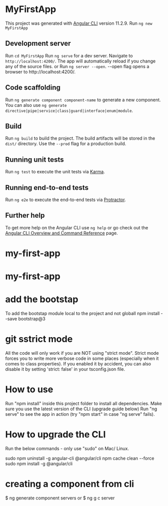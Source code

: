 # MyFirstApp

This project was generated with [Angular CLI](https://github.com/angular/angular-cli) version 11.2.9.
Run `ng new MyFirstApp`
## Development server

Run `cd MyFirstApp`
Run `ng serve` for a dev server. Navigate to `http://localhost:4200/`. The app will automatically reload if you change any of the source files.
or
Run `ng server --open`. --open flag opens a browser to http://localhost:4200/.

## Code scaffolding

Run `ng generate component component-name` to generate a new component. You can also use `ng generate directive|pipe|service|class|guard|interface|enum|module`.

## Build

Run `ng build` to build the project. The build artifacts will be stored in the `dist/` directory. Use the `--prod` flag for a production build.

## Running unit tests

Run `ng test` to execute the unit tests via [Karma](https://karma-runner.github.io).

## Running end-to-end tests

Run `ng e2e` to execute the end-to-end tests via [Protractor](http://www.protractortest.org/).

## Further help

To get more help on the Angular CLI use `ng help` or go check out the [Angular CLI Overview and Command Reference](https://angular.io/cli) page.
# my-first-app
# my-first-app

# add the bootstap
To add the bootstap module local to the project and not globall
npm install --save bootstrap@3

# git sstrict mode
All the code will only work if you are NOT using "strict mode". Strict mode forces you to write more verbose code in some places (especially when it comes to class properties). If you enabled it by accident, you can also disable it by setting 'strict: false' in your tsconfig.json file.

# How to use
Run "npm install" inside this project folder to install all dependencies.
Make sure you use the latest version of the CLI (upgrade guide below)
Run "ng serve" to see the app in action (try "npm start" in case "ng serve" fails).

# How to upgrade the CLI
Run the below commands - only use "sudo" on Mac/ Linux.

sudo npm uninstall -g angular-cli @angular/cli
npm cache clean --force
sudo npm install -g @angular/cli

# creating a component from cli
$ ng generate component servers
or
$ ng g c server
